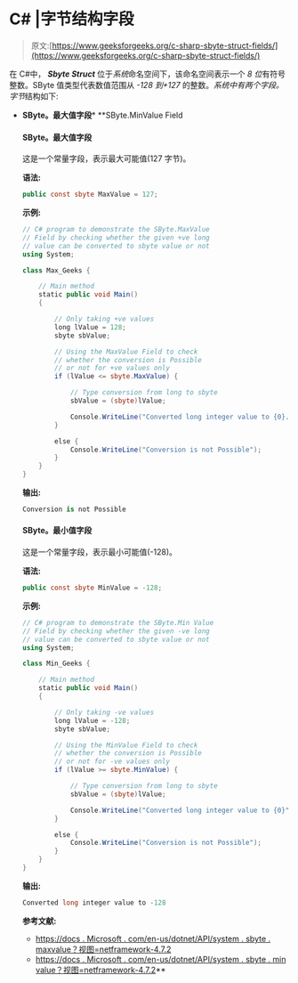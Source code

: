 # C# |字节结构字段

> 原文:[https://www.geeksforgeeks.org/c-sharp-sbyte-struct-fields/](https://www.geeksforgeeks.org/c-sharp-sbyte-struct-fields/)

在 C#中， ***Sbyte Struct*** 位于*系统*命名空间下，该命名空间表示一个 *8 位*有符号整数。SByte 值类型代表数值范围从 *-128 到+127* 的整数。*系统中有两个字段。字节*结构如下:

*   **SByte。最大值字段***   **SByte.MinValue Field

    #### SByte。最大值字段

    这是一个常量字段，表示最大可能值(127 字节)。

    **语法:**

    ```cs
    public const sbyte MaxValue = 127;
    ```

    **示例:**

    ```cs
    // C# program to demonstrate the SByte.MaxValue
    // Field by checking whether the given +ve long
    // value can be converted to sbyte value or not
    using System;

    class Max_Geeks {

        // Main method
        static public void Main()
        {

            // Only taking +ve values
            long lValue = 128;
            sbyte sbValue;

            // Using the MaxValue Field to check
            // whether the conversion is Possible
            // or not for +ve values only
            if (lValue <= sbyte.MaxValue) {

                // Type conversion from long to sbyte
                sbValue = (sbyte)lValue;

                Console.WriteLine("Converted long integer value to {0}.", sbValue);
            }

            else {
                Console.WriteLine("Conversion is not Possible");
            }
        }
    }
    ```

    **输出:**

    ```cs
    Conversion is not Possible
    ```

    #### SByte。最小值字段

    这是一个常量字段，表示最小可能值(-128)。

    **语法:**

    ```cs
    public const sbyte MinValue = -128;
    ```

    **示例:**

    ```cs
    // C# program to demonstrate the SByte.Min Value
    // Field by checking whether the given -ve long
    // value can be converted to sbyte value or not
    using System;

    class Min_Geeks {

        // Main method
        static public void Main()
        {

            // Only taking -ve values
            long lValue = -128;
            sbyte sbValue;

            // Using the MinValue Field to check
            // whether the conversion is Possible
            // or not for -ve values only
            if (lValue >= sbyte.MinValue) {

                // Type conversion from long to sbyte
                sbValue = (sbyte)lValue;

                Console.WriteLine("Converted long integer value to {0}", sbValue);
            }

            else {
                Console.WriteLine("Conversion is not Possible");
            }
        }
    }
    ```

    **输出:**

    ```cs
    Converted long integer value to -128
    ```

    **参考文献:**

    *   [https://docs . Microsoft . com/en-us/dotnet/API/system . sbyte . maxvalue？视图=netframework-4.7.2](https://docs.microsoft.com/en-us/dotnet/api/system.sbyte.maxvalue?view=netframework-4.7.2)
    *   [https://docs . Microsoft . com/en-us/dotnet/API/system . sbyte . min value？视图=netframework-4.7.2](https://docs.microsoft.com/en-us/dotnet/api/system.sbyte.minvalue?view=netframework-4.7.2)**